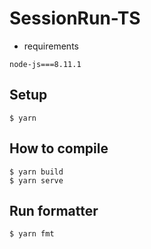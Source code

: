 # SessionRun-TS

- requirements

```
node-js===8.11.1
```

## Setup

```
$ yarn
```

## How to compile

```
$ yarn build
$ yarn serve
```

## Run formatter

```
$ yarn fmt
```
